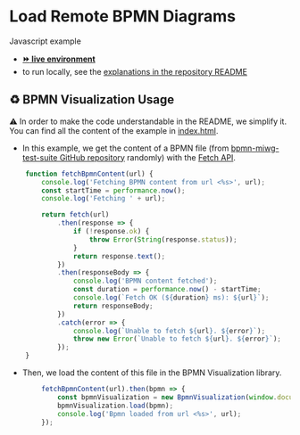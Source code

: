 # Load Remote BPMN Diagrams

Javascript example
- [__:fast_forward: live environment__](https://cdn.statically.io/gh/process-analytics/bpmn-visualization-examples/master/examples/load-remote-bpmn-diagrams/index.html)
- to run locally, see the [explanations in the repository README](../../README.md#running-examples-locally)

## ♻️ BPMN Visualization Usage
:warning: In order to make the code understandable in the README, we simplify it. You can find all the content of the example in [index.html](index.html).

-  In this example, we get the content of a BPMN file (from [bpmn-miwg-test-suite GitHub repository](https://github.com/bpmn-miwg/bpmn-miwg-test-suite) randomly) with the [Fetch API](https://developer.mozilla.org/en-US/docs/Web/API/Fetch_API).
```javascript
    function fetchBpmnContent(url) {
        console.log('Fetching BPMN content from url <%s>', url);
        const startTime = performance.now();
        console.log('Fetching ' + url);

        return fetch(url)
            .then(response => {
                if (!response.ok) {
                    throw Error(String(response.status));
                }
                return response.text();
            })
            .then(responseBody => {
                console.log('BPMN content fetched');
                const duration = performance.now() - startTime;
                console.log(`Fetch OK (${duration} ms): ${url}`);
                return responseBody;
            })
            .catch(error => {
                console.log(`Unable to fetch ${url}. ${error}`);
                throw new Error(`Unable to fetch ${url}. ${error}`);
            });
    }
```

- Then, we load the content of this file in the BPMN Visualization library.
```javascript
        fetchBpmnContent(url).then(bpmn => {
            const bpmnVisualization = new BpmnVisualization(window.document.getElementById('view-port'));
            bpmnVisualization.load(bpmn);
            console.log('Bpmn loaded from url <%s>', url);
        });
```
